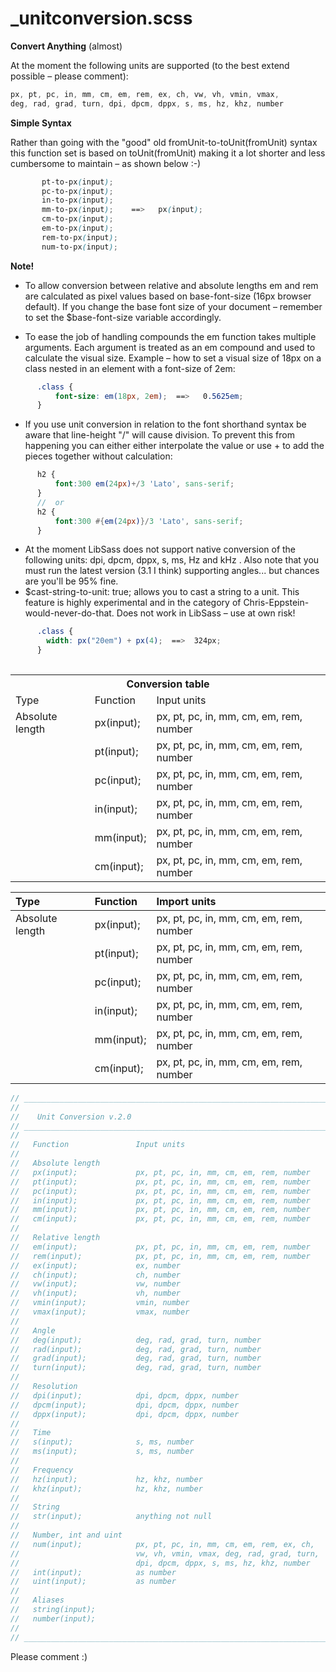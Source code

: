_unitconversion.scss
==============

**Convert Anything** (almost)

At the moment the following units are supported (to the best extend possible – please comment):

````SCSS
px, pt, pc, in, mm, cm, em, rem, ex, ch, vw, vh, vmin, vmax, 
deg, rad, grad, turn, dpi, dpcm, dppx, s, ms, hz, khz, number
````


**Simple Syntax**

Rather than going with the "good" old fromUnit-to-toUnit(fromUnit) syntax this function set is based on toUnit(fromUnit) making it a lot shorter and less cumbersome to maintain – as shown below :-)

````SCSS
       pt-to-px(input);
       pc-to-px(input);       
       in-to-px(input);       
       mm-to-px(input);    ==>   px(input);   
       cm-to-px(input);              
       em-to-px(input);              
       rem-to-px(input);                     
       num-to-px(input);  
`````
**Note!**

* To allow conversion between relative and absolute lengths em and rem are calculated as pixel values based on base-font-size (16px browser default). If you change the base font size of your document – remember to set the $base-font-size variable accordingly.

* To ease the job of handling compounds the em function takes multiple arguments. Each argument is treated as an em compound and used to calculate the visual size.
Example – how to set a visual size of 18px on a class nested in an element with a font-size of 2em:
````SCSS
      .class {
          font-size: em(18px, 2em);  ==>   0.5625em;
      }
`````
* If you use unit conversion in relation to the font shorthand syntax be aware that line-height "/" will cause division. To prevent this from happening you can either either interpolate the value or use + to add the pieces together without calculation:
````SCSS
      h2 { 
          font:300 em(24px)+/3 'Lato', sans-serif;
      }
      //  or
      h2 { 
          font:300 #{em(24px)}/3 'Lato', sans-serif;
      }
````
* At the moment LibSass does not support native conversion of the following units: dpi, dpcm, dppx, s, ms, Hz and kHz . Also note that you must run the latest version (3.1 I think) supporting angles... but chances are you'll be 95% fine.
* $cast-string-to-unit: true; allows you to cast a string to a unit. This feature is highly experimental and in the category of Chris-Eppstein-would-never-do-that. Does not work in LibSass – use at own risk!
````SCSS
      .class {
        width: px("20em") + px(4);  ==>  324px;
      }
    
````
<table>
<tr><th colspan="3">Conversion table</th></tr>
<tr><td>Type</td><td>Function</td><td>Input units</td></tr>
<tr><td>Absolute length</td><td>px(input);</td><td>px, pt, pc, in, mm, cm, em, rem, number</td></tr>
<tr><td>               </td><td>pt(input);</td><td>px, pt, pc, in, mm, cm, em, rem, number</td></tr>
<tr><td>               </td><td>pc(input);</td><td>px, pt, pc, in, mm, cm, em, rem, number</td></tr>
<tr><td>               </td><td>in(input);</td><td>px, pt, pc, in, mm, cm, em, rem, number</td></tr>
<tr><td>               </td><td>mm(input);</td><td>px, pt, pc, in, mm, cm, em, rem, number</td></tr>
<tr><td>               </td><td>cm(input);</td><td>px, pt, pc, in, mm, cm, em, rem, number</td></tr>
</table>



| Type | Function | Import units |
|:------------|:-----------|:-----------|
|Absolute length|px(input);|px, pt, pc, in, mm, cm, em, rem, number|
||pt(input);|px, pt, pc, in, mm, cm, em, rem, number|
||pc(input);|px, pt, pc, in, mm, cm, em, rem, number|
||in(input);|px, pt, pc, in, mm, cm, em, rem, number|
||mm(input);|px, pt, pc, in, mm, cm, em, rem, number|
||cm(input);|px, pt, pc, in, mm, cm, em, rem, number|





````SCSS
// ____________________________________________________________________________
//
//    Unit Conversion v.2.0
// ____________________________________________________________________________
//
//   Function               Input units    
//     
//   Absolute length      
//   px(input);             px, pt, pc, in, mm, cm, em, rem, number
//   pt(input);             px, pt, pc, in, mm, cm, em, rem, number
//   pc(input);             px, pt, pc, in, mm, cm, em, rem, number
//   in(input);             px, pt, pc, in, mm, cm, em, rem, number
//   mm(input);             px, pt, pc, in, mm, cm, em, rem, number
//   cm(input);             px, pt, pc, in, mm, cm, em, rem, number
//
//   Relative length 
//   em(input);             px, pt, pc, in, mm, cm, em, rem, number
//   rem(input);            px, pt, pc, in, mm, cm, em, rem, number
//   ex(input);             ex, number  
//   ch(input);             ch, number
//   vw(input);             vw, number
//   vh(input);             vh, number
//   vmin(input);           vmin, number  
//   vmax(input);           vmax, number
//
//   Angle
//   deg(input);            deg, rad, grad, turn, number
//   rad(input);            deg, rad, grad, turn, number
//   grad(input);           deg, rad, grad, turn, number
//   turn(input);           deg, rad, grad, turn, number
//
//   Resolution
//   dpi(input);            dpi, dpcm, dppx, number
//   dpcm(input);           dpi, dpcm, dppx, number
//   dppx(input);           dpi, dpcm, dppx, number
//
//   Time
//   s(input);              s, ms, number
//   ms(input);             s, ms, number
//
//   Frequency
//   hz(input);             hz, khz, number
//   khz(input);            hz, khz, number
//  
//   String
//   str(input);            anything not null
//
//   Number, int and uint
//   num(input);            px, pt, pc, in, mm, cm, em, rem, ex, ch,
//                          vw, vh, vmin, vmax, deg, rad, grad, turn,
//                          dpi, dpcm, dppx, s, ms, hz, khz, number
//   int(input);            as number
//   uint(input);           as number
//
//   Aliases
//   string(input);
//   number(input);
//
// ____________________________________________________________________________
````

Please comment :)
